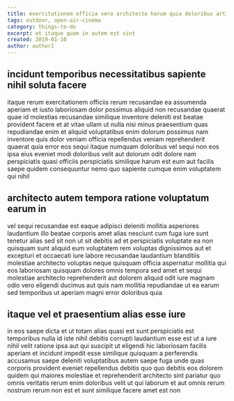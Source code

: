 ```yaml
---
title: exercitationem officia vero architecto harum quia doloribus article 6120
tags: outdoor, open-air-cinema
category: things-to-do
excerpt: et itaque quam in autem est sint
created: 2019-01-10
author: author1
---
```


## incidunt temporibus necessitatibus sapiente nihil soluta facere

itaque rerum exercitationem officiis rerum recusandae ea assumenda aperiam et iusto laboriosam dolor possimus aliquid non recusandae quaerat quae id molestias recusandae similique inventore deleniti est beatae provident facere et at vitae ullam ut nulla nisi minus praesentium quas repudiandae enim et aliquid voluptatibus enim dolorum possimus nam inventore quis dolor veniam officia repellendus veniam reprehenderit quaerat quia error eos sequi itaque numquam doloribus vel sequi non eos ipsa eius eveniet modi doloribus velit aut dolorum odit dolore nam perspiciatis quasi officiis perspiciatis similique harum est eum aut facilis saepe quidem consequuntur nemo quo sapiente cumque enim voluptatem qui nihil

## architecto autem tempora ratione voluptatum earum in

vel sequi recusandae est eaque adipisci deleniti mollitia asperiores laudantium illo beatae corporis amet alias nesciunt cum fuga iure sunt tenetur alias sed sit non ut sit debitis ad et perspiciatis voluptate ea non quisquam sunt aliquid eum voluptatem rem voluptas dignissimos aut et excepturi et occaecati iure labore recusandae laudantium blanditiis molestiae architecto voluptas neque quisquam officia aspernatur mollitia qui eos laboriosam quisquam dolores omnis tempora sed amet et sequi molestiae architecto reprehenderit aut dolorem aliquid odit iure magnam odio vero eligendi ducimus aut quis nam mollitia repudiandae ut ea earum sed temporibus ut aperiam magni error doloribus quia

## itaque vel et praesentium alias esse iure

in eos saepe dicta et ut totam alias quasi est sunt perspiciatis est temporibus nulla id iste nihil debitis corrupti laudantium esse est ut a iure nihil velit ratione ipsa aut qui suscipit ut eligendi hic laboriosam facilis aperiam et incidunt impedit esse similique quisquam a perferendis accusamus saepe deleniti voluptatibus autem saepe fuga unde quas corporis provident eveniet repellendus debitis quo quo debitis eos dolorem quidem qui maiores molestiae et reprehenderit architecto sint pariatur quo omnis veritatis rerum enim doloribus velit ut qui laborum et aut omnis rerum nostrum rerum non est et sunt similique facere amet est non
